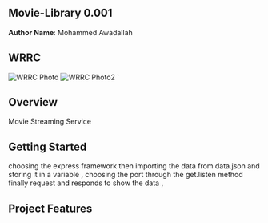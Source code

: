 ## Movie-Library   0.001
**Author Name**:  Mohammed Awadallah 

##  WRRC
![WRRC Photo](https://cdn.discordapp.com/attachments/933052924685348974/937439701835608094/WRRC.jpg)
![WRRC Photo2](https://cdn.discordapp.com/attachments/933696699040407562/937836759323127858/WRRC2.jpg)
`
##  Overview
   Movie Streaming Service 

##  Getting Started
choosing the express framework then importing the data from data.json and storing it in a variable , choosing the port through the get.listen method 
finally request and responds to show the data , 

##  Project Features
<!-- What are the features included in you app -->